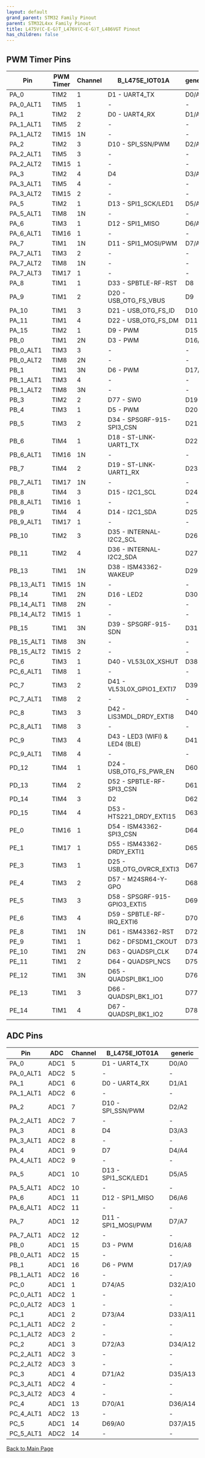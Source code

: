 ```yaml
---
layout: default
grand_parent: STM32 Family Pinout
parent: STM32L4xx Family Pinout
title: L475V(C-E-G)T_L476V(C-E-G)T_L486VGT Pinout
has_children: false
---
```


## PWM Timer Pins

| Pin | PWM Timer | Channel | B_L475E_IOT01A | generic |
| --- | --- | --- | --- | --- |
| PA_0 | TIM2 | 1 | D1 - UART4_TX | D0/A0 |
| PA_0_ALT1 | TIM5 | 1 | - | - |
| PA_1 | TIM2 | 2 | D0 - UART4_RX | D1/A1 |
| PA_1_ALT1 | TIM5 | 2 | - | - |
| PA_1_ALT2 | TIM15 | 1N | - | - |
| PA_2 | TIM2 | 3 | D10 - SPI_SSN/PWM | D2/A2 |
| PA_2_ALT1 | TIM5 | 3 | - | - |
| PA_2_ALT2 | TIM15 | 1 | - | - |
| PA_3 | TIM2 | 4 | D4 | D3/A3 |
| PA_3_ALT1 | TIM5 | 4 | - | - |
| PA_3_ALT2 | TIM15 | 2 | - | - |
| PA_5 | TIM2 | 1 | D13 - SPI1_SCK/LED1 | D5/A5 |
| PA_5_ALT1 | TIM8 | 1N | - | - |
| PA_6 | TIM3 | 1 | D12 - SPI1_MISO | D6/A6 |
| PA_6_ALT1 | TIM16 | 1 | - | - |
| PA_7 | TIM1 | 1N | D11 - SPI1_MOSI/PWM | D7/A7 |
| PA_7_ALT1 | TIM3 | 2 | - | - |
| PA_7_ALT2 | TIM8 | 1N | - | - |
| PA_7_ALT3 | TIM17 | 1 | - | - |
| PA_8 | TIM1 | 1 | D33 - SPBTLE-RF-RST | D8 |
| PA_9 | TIM1 | 2 | D20 - USB_OTG_FS_VBUS | D9 |
| PA_10 | TIM1 | 3 | D21 - USB_OTG_FS_ID | D10 |
| PA_11 | TIM1 | 4 | D22 - USB_OTG_FS_DM | D11 |
| PA_15 | TIM2 | 1 | D9 - PWM | D15 |
| PB_0 | TIM1 | 2N | D3 - PWM | D16/A8 |
| PB_0_ALT1 | TIM3 | 3 | - | - |
| PB_0_ALT2 | TIM8 | 2N | - | - |
| PB_1 | TIM1 | 3N | D6 - PWM | D17/A9 |
| PB_1_ALT1 | TIM3 | 4 | - | - |
| PB_1_ALT2 | TIM8 | 3N | - | - |
| PB_3 | TIM2 | 2 | D77 - SW0 | D19 |
| PB_4 | TIM3 | 1 | D5 - PWM | D20 |
| PB_5 | TIM3 | 2 | D34 - SPSGRF-915-SPI3_CSN | D21 |
| PB_6 | TIM4 | 1 | D18 - ST-LINK-UART1_TX | D22 |
| PB_6_ALT1 | TIM16 | 1N | - | - |
| PB_7 | TIM4 | 2 | D19 - ST-LINK-UART1_RX | D23 |
| PB_7_ALT1 | TIM17 | 1N | - | - |
| PB_8 | TIM4 | 3 | D15 - I2C1_SCL | D24 |
| PB_8_ALT1 | TIM16 | 1 | - | - |
| PB_9 | TIM4 | 4 | D14 - I2C1_SDA | D25 |
| PB_9_ALT1 | TIM17 | 1 | - | - |
| PB_10 | TIM2 | 3 | D35 - INTERNAL-I2C2_SCL | D26 |
| PB_11 | TIM2 | 4 | D36 - INTERNAL-I2C2_SDA | D27 |
| PB_13 | TIM1 | 1N | D38 - ISM43362-WAKEUP | D29 |
| PB_13_ALT1 | TIM15 | 1N | - | - |
| PB_14 | TIM1 | 2N | D16 - LED2 | D30 |
| PB_14_ALT1 | TIM8 | 2N | - | - |
| PB_14_ALT2 | TIM15 | 1 | - | - |
| PB_15 | TIM1 | 3N | D39 - SPSGRF-915-SDN | D31 |
| PB_15_ALT1 | TIM8 | 3N | - | - |
| PB_15_ALT2 | TIM15 | 2 | - | - |
| PC_6 | TIM3 | 1 | D40 - VL53L0X_XSHUT | D38 |
| PC_6_ALT1 | TIM8 | 1 | - | - |
| PC_7 | TIM3 | 2 | D41 - VL53L0X_GPIO1_EXTI7 | D39 |
| PC_7_ALT1 | TIM8 | 2 | - | - |
| PC_8 | TIM3 | 3 | D42 - LIS3MDL_DRDY_EXTI8 | D40 |
| PC_8_ALT1 | TIM8 | 3 | - | - |
| PC_9 | TIM3 | 4 | D43 - LED3 (WIFI) & LED4 (BLE) | D41 |
| PC_9_ALT1 | TIM8 | 4 | - | - |
| PD_12 | TIM4 | 1 | D24 - USB_OTG_FS_PWR_EN | D60 |
| PD_13 | TIM4 | 2 | D52 - SPBTLE-RF-SPI3_CSN | D61 |
| PD_14 | TIM4 | 3 | D2 | D62 |
| PD_15 | TIM4 | 4 | D53 - HTS221_DRDY_EXTI15 | D63 |
| PE_0 | TIM16 | 1 | D54 - ISM43362-SPI3_CSN | D64 |
| PE_1 | TIM17 | 1 | D55 - ISM43362-DRDY_EXTI1 | D65 |
| PE_3 | TIM3 | 1 | D25 - USB_OTG_OVRCR_EXTI3 | D67 |
| PE_4 | TIM3 | 2 | D57 - M24SR64-Y-GPO | D68 |
| PE_5 | TIM3 | 3 | D58 - SPSGRF-915-GPIO3_EXTI5 | D69 |
| PE_6 | TIM3 | 4 | D59 - SPBTLE-RF-IRQ_EXTI6 | D70 |
| PE_8 | TIM1 | 1N | D61 - ISM43362-RST | D72 |
| PE_9 | TIM1 | 1 | D62 - DFSDM1_CKOUT | D73 |
| PE_10 | TIM1 | 2N | D63 - QUADSPI_CLK | D74 |
| PE_11 | TIM1 | 2 | D64 - QUADSPI_NCS | D75 |
| PE_12 | TIM1 | 3N | D65 - QUADSPI_BK1_IO0 | D76 |
| PE_13 | TIM1 | 3 | D66 - QUADSPI_BK1_IO1 | D77 |
| PE_14 | TIM1 | 4 | D67 - QUADSPI_BK1_IO2 | D78 |


## ADC Pins

| Pin | ADC | Channel | B_L475E_IOT01A | generic |
| --- | --- | --- | --- | --- |
| PA_0 | ADC1 | 5 | D1 - UART4_TX | D0/A0 |
| PA_0_ALT1 | ADC2 | 5 | - | - |
| PA_1 | ADC1 | 6 | D0 - UART4_RX | D1/A1 |
| PA_1_ALT1 | ADC2 | 6 | - | - |
| PA_2 | ADC1 | 7 | D10 - SPI_SSN/PWM | D2/A2 |
| PA_2_ALT1 | ADC2 | 7 | - | - |
| PA_3 | ADC1 | 8 | D4 | D3/A3 |
| PA_3_ALT1 | ADC2 | 8 | - | - |
| PA_4 | ADC1 | 9 | D7 | D4/A4 |
| PA_4_ALT1 | ADC2 | 9 | - | - |
| PA_5 | ADC1 | 10 | D13 - SPI1_SCK/LED1 | D5/A5 |
| PA_5_ALT1 | ADC2 | 10 | - | - |
| PA_6 | ADC1 | 11 | D12 - SPI1_MISO | D6/A6 |
| PA_6_ALT1 | ADC2 | 11 | - | - |
| PA_7 | ADC1 | 12 | D11 - SPI1_MOSI/PWM | D7/A7 |
| PA_7_ALT1 | ADC2 | 12 | - | - |
| PB_0 | ADC1 | 15 | D3 - PWM | D16/A8 |
| PB_0_ALT1 | ADC2 | 15 | - | - |
| PB_1 | ADC1 | 16 | D6 - PWM | D17/A9 |
| PB_1_ALT1 | ADC2 | 16 | - | - |
| PC_0 | ADC1 | 1 | D74/A5 | D32/A10 |
| PC_0_ALT1 | ADC2 | 1 | - | - |
| PC_0_ALT2 | ADC3 | 1 | - | - |
| PC_1 | ADC1 | 2 | D73/A4 | D33/A11 |
| PC_1_ALT1 | ADC2 | 2 | - | - |
| PC_1_ALT2 | ADC3 | 2 | - | - |
| PC_2 | ADC1 | 3 | D72/A3 | D34/A12 |
| PC_2_ALT1 | ADC2 | 3 | - | - |
| PC_2_ALT2 | ADC3 | 3 | - | - |
| PC_3 | ADC1 | 4 | D71/A2 | D35/A13 |
| PC_3_ALT1 | ADC2 | 4 | - | - |
| PC_3_ALT2 | ADC3 | 4 | - | - |
| PC_4 | ADC1 | 13 | D70/A1 | D36/A14 |
| PC_4_ALT1 | ADC2 | 13 | - | - |
| PC_5 | ADC1 | 14 | D69/A0 | D37/A15 |
| PC_5_ALT1 | ADC2 | 14 | - | - |


[Back to Main Page](../../index)